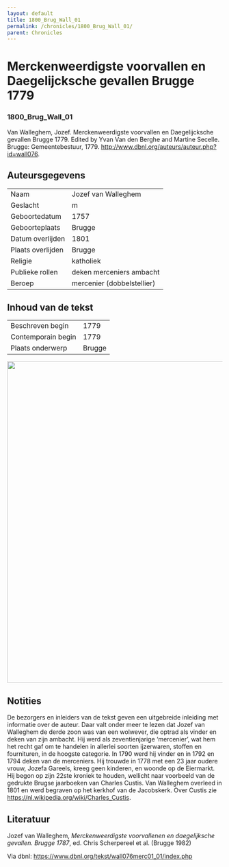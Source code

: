 ```yaml
---
layout: default
title: 1800_Brug_Wall_01
permalink: /chronicles/1800_Brug_Wall_01/
parent: Chronicles
--- 
```



# Merckenweerdigste voorvallen en Daegelijcksche gevallen Brugge 1779 

### 1800_Brug_Wall_01 

Van Walleghem, Jozef. Merckenweerdigste voorvallen en Daegelijcksche gevallen Brugge 1779. Edited by Yvan Van den Berghe and Martine Secelle. Brugge: Gemeentebestuur, 1779. http://www.dbnl.org/auteurs/auteur.php?id=wall076. 

## Auteursgegevens 

| | | 
| --------------- | --------------- | 
| Naam | Jozef van Walleghem | 
| Geslacht | m | 
| Geboortedatum | 1757 | 
| Geboorteplaats | Brugge | 
| Datum overlijden | 1801 | 
| Plaats overlijden | Brugge | 
| Religie | katholiek | 
| Publieke rollen | deken merceniers ambacht | 
| Beroep | mercenier (dobbelstellier) | 

## Inhoud van de tekst 

| | | 
| --------------- | --------------- | 
| Beschreven begin | 1779 | 
| Contemporain begin | 1779 | 
| Plaats onderwerp | Brugge | 

[<img src="..\..\barplots_chronicles\1800_Brug_Wall_01.jpg" width="750"/>](..\..\barplots_chronicles\1800_Brug_Wall_01.jpg) 

## Notities 

De bezorgers en inleiders van de tekst geven een uitgebreide inleiding met informatie over de
auteur. Daar valt onder meer te lezen dat Jozef van Walleghem de derde zoon was van een wolwever, die optrad als vinder en
deken van zijn ambacht. Hij werd als zeventienjarige ‘mercenier’, wat hem het recht gaf
om te handelen in allerlei soorten ijzerwaren, stoffen en fournituren, in de
hoogste categorie. In 1790 werd hij vinder en in 1792 en 1794 deken van de
merceniers. Hij trouwde in 1778 met een 23 jaar oudere vrouw, Jozefa Gareels,
kreeg geen kinderen, en woonde op de Eiermarkt. Hij begon op zijn 22ste
kroniek te houden, wellicht naar voorbeeld van de gedrukte Brugse jaarboeken
van Charles Custis. Van Walleghem overleed
in 1801 en werd begraven op het kerkhof van de Jacobskerk.
Over Custis zie   <https://nl.wikipedia.org/wiki/Charles_Custis>.



## Literatuur 

Jozef van Walleghem, *Merckenweerdigste voorvallenen en daegelijksche gevallen. Brugge 1787*, ed. Chris Scherpereel et al. (Brugge 1982)

Via dbnl: https://www.dbnl.org/tekst/wall076merc01_01/index.php

